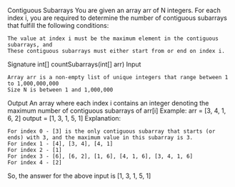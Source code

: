Contiguous Subarrays
You are given an array arr of N integers. For each index i, you are required to determine the number of contiguous subarrays that fulfill the following conditions:

    The value at index i must be the maximum element in the contiguous subarrays, and
    These contiguous subarrays must either start from or end on index i.

Signature
int[] countSubarrays(int[] arr)
Input

    Array arr is a non-empty list of unique integers that range between 1 to 1,000,000,000
    Size N is between 1 and 1,000,000

Output
An array where each index i contains an integer denoting the maximum number of contiguous subarrays of arr[i]
Example:
arr = [3, 4, 1, 6, 2]
output = [1, 3, 1, 5, 1]
Explanation:

    For index 0 - [3] is the only contiguous subarray that starts (or ends) with 3, and the maximum value in this subarray is 3.
    For index 1 - [4], [3, 4], [4, 1]
    For index 2 - [1]
    For index 3 - [6], [6, 2], [1, 6], [4, 1, 6], [3, 4, 1, 6]
    For index 4 - [2]

So, the answer for the above input is [1, 3, 1, 5, 1]